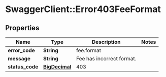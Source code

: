 # SwaggerClient::Error403FeeFormat

## Properties
Name | Type | Description | Notes
------------ | ------------- | ------------- | -------------
**error_code** | **String** | fee.format | 
**message** | **String** | Fee has incorrect format. | 
**status_code** | [**BigDecimal**](BigDecimal.md) | 403 | 

